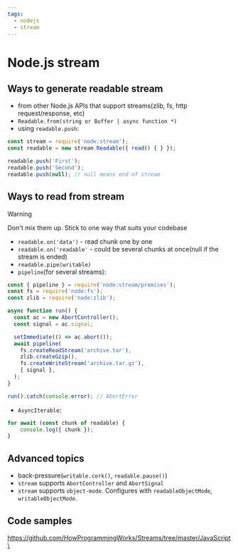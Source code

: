 ```yaml
---
tags:
  - nodejs
  - stream
---
```

# Node.js stream

## Ways to generate readable stream
- from other Node.js APIs that support streams(zlib, fs, http request/response, etc)
- `Readable.from(string or Buffer | async function *)`
- using `readable.push`:
```js
const stream = require('node:stream');
const readable = new stream.Readable({ read() { } });

readable.push('First');
readable.push('Second');
readable.push(null); // null means end of stream
```

## Ways to read from stream
> [!warning]
> Don't mix them up. Stick to one way that suits your codebase

- `readable.on('data')` - read chunk one by one
- `readable.on('readable'` - could be several chunks at once(null if the stream is ended)
- `readable.pipe(writable)`
- `pipeline`(for several streams):
```js
const { pipeline } = require('node:stream/promises');
const fs = require('node:fs');
const zlib = require('node:zlib');

async function run() {
  const ac = new AbortController();
  const signal = ac.signal;

  setImmediate(() => ac.abort());
  await pipeline(
    fs.createReadStream('archive.tar'),
    zlib.createGzip(),
    fs.createWriteStream('archive.tar.gz'),
    { signal },
  );
}

run().catch(console.error); // AbortError
```
- `AsyncIterable`:
```js
for await (const chunk of readable) {
	console.log({ chunk });
}
```

## Advanced topics
- back-pressure(`writable.cork()`, `readable.pause()`)
- `stream` supports `AbortController` and `AbortSignal`
- `stream` supports `object-mode`. Configures with `readableObjectMode`, `writableObjectMode`.
## Code samples
https://github.com/HowProgrammingWorks/Streams/tree/master/JavaScript\
